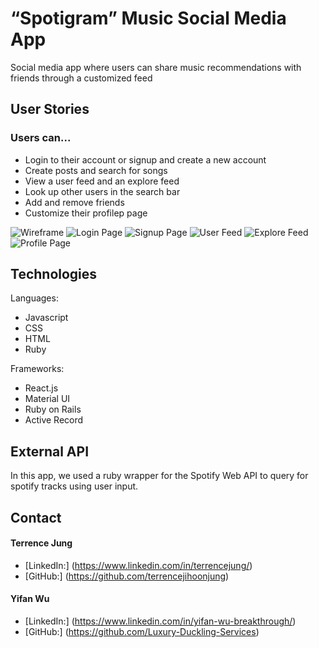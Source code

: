 # “Spotigram” Music Social Media App
Social media app where users can share music recommendations with friends through a customized feed

## User Stories

### Users can...

* Login to their account or signup and create a new account 
* Create posts and search for songs
* View a user feed and an explore feed
* Look up other users in the search bar
* Add and remove friends
* Customize their profilep page

![Wireframe](https://github.com/Luxury-Duckling-Services/phase-4-project/tree/main/public/demo/wireframe.png?raw=true)
![Login Page](https://github.com/Luxury-Duckling-Services/phase-4-project/tree/main/public/demo/login.png?raw=true)
![Signup Page](https://github.com/Luxury-Duckling-Services/phase-4-project/tree/main/public/demo/signup.png?raw=true)
![User Feed](https://github.com/Luxury-Duckling-Services/phase-4-project/tree/main/public/demo/userfeed.png?raw=true)
![Explore Feed](https://github.com/Luxury-Duckling-Services/phase-4-project/tree/main/public/demo/explorefeed.png?raw=true)
![Profile Page](https://github.com/Luxury-Duckling-Services/phase-4-project/tree/main/public/demo/profile.png?raw=true)

## Technologies

Languages:
* Javascript
* CSS
* HTML
* Ruby

Frameworks:
* React.js
* Material UI
* Ruby on Rails
* Active Record

## External API

In this app, we used a ruby wrapper for the Spotify Web API to query for spotify tracks using user input. 

## Contact

#### Terrence Jung
* [LinkedIn:] (https://www.linkedin.com/in/terrencejung/)
* [GitHub:] (https://github.com/terrencejihoonjung)

#### Yifan Wu
* [LinkedIn:] (https://www.linkedin.com/in/yifan-wu-breakthrough/)
* [GitHub:] (https://github.com/Luxury-Duckling-Services)
